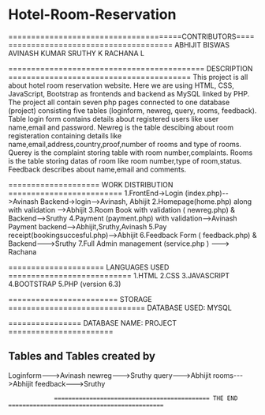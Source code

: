 # Hotel-Room-Reservation
======================================CONTRIBUTORS========================================
ABHIJIT BISWAS 
AVINASH KUMAR 
SRUTHY K
RACHANA L 

 =========================================== DESCRIPTION ========================================
This project is all about hotel room reservation website. Here we are using HTML, CSS, JavaScript, Bootstrap as frontends and backend as MySQL linked by PHP. 
The project all contain seven php pages connected to one database (project) consisting five tables (loginform, newreg, query, rooms, feedback).
Table login form contains details about registered users like user name,email and password.
Newreg is the table descibing about room registeration containing details like name,email,address,country,proof,number of rooms and type of rooms.
Querey is the complaint storing table with room number,complaints.
Rooms is the table storing datas of room like room number,type of room,status.
Feedback describes about name,email and comments.


==================== WORK DISTRIBUTION =========================
1.FrontEnd->Login (index.php)-->Avinash
	Backend->login-->Avinash, Abhijit
2.Homepage(home.php) along with validation -->Abhijit
3.Room Book with validation ( newreg.php) & Backend-->Sruthy
4.Payment (payment.php) with validation-->Avinash
Payment backend-->Abhijit,Sruthy,Avinash
5.Pay receipt(bookingsuccesful.php)-->Abhijit
6.Feedback Form ( feedback.php) & Backend--->Sruthy
7.Full Admin management (service.php ) ---> Rachana


===================== LANGUAGES USED ===========================
1.HTML
2.CSS
3.JAVASCRIPT
4.BOOTSTRAP
5.PHP (version 6.3)

======================== STORAGE ==============================
DATABASE USED: MYSQL



================ DATABASE NAME: PROJECT =======================

Tables and Tables created by 
------------------------------------------------
Loginform--->Avinash
newreg--->Sruthy
query--->Abhijit
rooms--->Abhijit
feedback--->Sruthy
                 
                 ============================================ THE END ============================================
